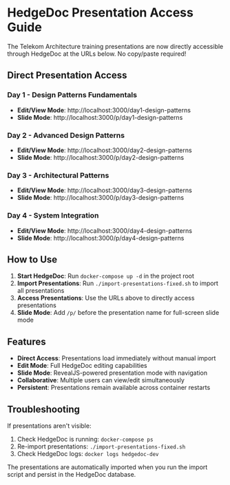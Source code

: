# HedgeDoc Presentation Access Guide

The Telekom Architecture training presentations are now directly accessible through HedgeDoc at the URLs below. No copy/paste required!

## Direct Presentation Access

### Day 1 - Design Patterns Fundamentals
- **Edit/View Mode**: http://localhost:3000/day1-design-patterns
- **Slide Mode**: http://localhost:3000/p/day1-design-patterns

### Day 2 - Advanced Design Patterns
- **Edit/View Mode**: http://localhost:3000/day2-design-patterns
- **Slide Mode**: http://localhost:3000/p/day2-design-patterns

### Day 3 - Architectural Patterns
- **Edit/View Mode**: http://localhost:3000/day3-design-patterns
- **Slide Mode**: http://localhost:3000/p/day3-design-patterns

### Day 4 - System Integration
- **Edit/View Mode**: http://localhost:3000/day4-design-patterns
- **Slide Mode**: http://localhost:3000/p/day4-design-patterns

## How to Use

1. **Start HedgeDoc**: Run `docker-compose up -d` in the project root
2. **Import Presentations**: Run `./import-presentations-fixed.sh` to import all presentations
3. **Access Presentations**: Use the URLs above to directly access presentations
4. **Slide Mode**: Add `/p/` before the presentation name for full-screen slide mode

## Features

- **Direct Access**: Presentations load immediately without manual import
- **Edit Mode**: Full HedgeDoc editing capabilities
- **Slide Mode**: RevealJS-powered presentation mode with navigation
- **Collaborative**: Multiple users can view/edit simultaneously
- **Persistent**: Presentations remain available across container restarts

## Troubleshooting

If presentations aren't visible:
1. Check HedgeDoc is running: `docker-compose ps`
2. Re-import presentations: `./import-presentations-fixed.sh`
3. Check HedgeDoc logs: `docker logs hedgedoc-dev`

The presentations are automatically imported when you run the import script and persist in the HedgeDoc database.